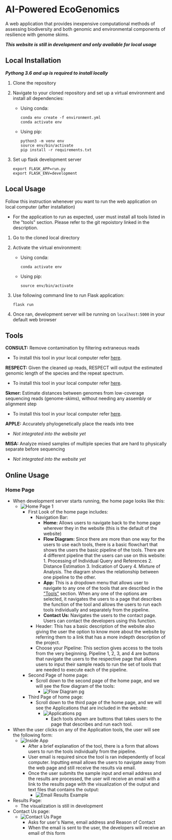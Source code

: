 # AI-Powered EcoGenomics

A web application that provides inexpensive computational methods of assessing biodiversity and both genomic and environmental components of resilience with genome skims.

***This website is still in development and only available for local usage***

## Local Installation

***Pythong 3.6 and up is required to install locally***

1. Clone the repository
2. Navigate to your cloned repository and set up a virtual environment and install all dependencies:
   - Using conda:
        
        ```
        conda env create -f environment.yml
        conda activate env
        ```
   - Using pip:

        ```
        python3 -m venv env
        source env/bin/activate
        pip install -r requirements.txt
        ```

3. Set up flask development server
    
    ```
    export FLASK_APP=run.py
    export FLASK_ENV=development
    ```

## Local Usage

Follow this instruction whenever you want to run the web application on local computer (after installation)

- For the application to run as expected, user must install all tools listed in the "tools" section. Please refer to the git repoistory linked in the description.
1. Go to the cloned local directory
2. Activate the virtual environment:
   - Using conda:

        ```
        conda activate env
        ```
   - Using pip:

        ```
        source env/bin/activate
        ```
3. Use following command line to run Flask application:

    ```
    flask run
    ```

4. Once ran, development server will be running on `localhost:5000` in your default web browser



## Tools

**CONSULT:** Remove contamination by filtering extraneous reads
  - To install this tool in your local computer refer [here](https://github.com/noraracht/CONSULT).

**RESPECT:** Given the cleaned  up reads, RESPECT will output the estimated genomic length of the species and the repeat spectrum.
  - To install this tool in your local computer refer [here](https://github.com/shahab-sarmashghi/RESPECT).

**Skmer:** Estimate distances between genomes from low-coverage sequencing reads (genome-skims), without needing any assembly or alignment step
  - To install this tool in your local computer refer [here](https://github.com/shahab-sarmashghi/Skmer).
  
**APPLE:** Accurately phylogenetically place the reads into tree
  - *Not integrated into the website yet*

**MISA:** Analyze mixed samples of multiple species that are hard to physically separate before sequencing
  - *Not integrated into the website yet*

## Online Usage
### Home Page
- When development server starts running, the home page looks like this:
  - ![Home Page 1](https://github.com/sarahki511/senior-design/blob/master/app/static/image/home_pg1.png)
    - First Look of the home page includes:
      - Navigation Bar:
        - **Home:** Allows users to navigate back to the home page wherever they in the website (this is the default of the website)
        - **Flow Diagram:** Since there are more than one way for the users to use each tools, there is a basic flowchart that shows the users the basic pipeline of the tools. There are 4 different pipeline that the users can use on this website: 1. Processing of Individual Query and References 2. Distance Estimation 3. Indication of Query 4. Mixture of Analysis. The diagram shows the relationship between one pipeline to the other.
        - **App:** This is a dropdown menu that allows user to navigate to any one of the tools that are described in the ["Tools"](#Tools) section. When any one of the options are selected, it navigates the users to a page that describes the function of the tool and allows the users to run each tools individually and separately from the pipeline.
        - **Contact Us:** Navigates the users to the contact page. Users can contact the developers using this function.
      - Header: This has a basic description of the website also giving the user the option to know more about the website by referring them to a link that has a more indepth description of the project.
      - Choose your Pipeline: This section gives access to the tools from the very beginning. Pipeline 1, 2, 3, and 4 are buttons that navigate the users to the respective page that allows users to input their sample reads to run the set of tools that are needed to execute each of the pipeline. 
    - Second Page of home page:
      - Scroll down to the second page of the home page, and we will see the flow diagram of the tools:
        - ![Flow Diagram pg](https://github.com/sarahki511/senior-design/blob/master/app/static/image/flow_diagram.png)
    - Third Page of home page:
      - Scroll down to the third page of the home page, and we will see the Applications that are included in the website:
        - ![Applications pg](https://github.com/sarahki511/senior-design/blob/master/app/static/image/application_pg.png)
            - Each tools shown are buttons that takes users to the page that describes and run each tool.
- When the user clicks on any of the Application tools, the user will see the following form:
    - ![Inside App](https://github.com/sarahki511/senior-design/blob/master/app/static/image/inside_app.png)
        - After a brief explanation of the tool, there is a form that allows users to run the tools individually from the pipeline.
        - User email is required since the tool is ran independently of local computer. Inputting email allows the users to navigate away from the web page and still receive the results via email.
        - Once the user submits the sample input and email address and the results are processed, the user will receive an email with a link to the results page with the visualization of the output and text files that contains the output:
            - ![Email Results Example](https://github.com/sarahki511/senior-design/blob/master/app/static/image/email_results.png)
- Results Page:
    - The visualization is still in development
- Contact Us page:
    - ![Contact Us Page](https://github.com/sarahki511/senior-design/blob/master/app/static/image/contact_us.png)
        - Asks for user's Name, email address and Reason of Contact
        - When the email is sent to the user, the developers will receive an email of this form





